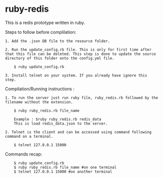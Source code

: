# ruby-redis

This is a redis prototype written in ruby.

Steps to follow before complilation:

	1. Add the .json DB file to the resource folder.

	2. Run the update_config.rb file. This is only for first time after that this file can be deleted. This step is done to update the source directory of this folder onto the config.yml file.
		
		$ ruby update_config.rb

	3. Install telnet on your system. If you already have ignore this step.

Compilation/Running instructions :

	1. To run the server just run ruby file, ruby_redis.rb followed by the filename without the extension.
		
		$ ruby ruby_redis.rb file_name

		Example : $ruby ruby_redis.rb redis_data 
		This is load redis_data.json to the server.

	2. Telnet is the client and can be accessed using command following command on a terminal.
		
		$ telnet 127.0.0.1 15000

Commands recap:

		$ ruby update_config.rb
		$ ruby ruby_redis.rb file_name #on one terminal
		$ telnet 127.0.0.1 15000 #on another terminal